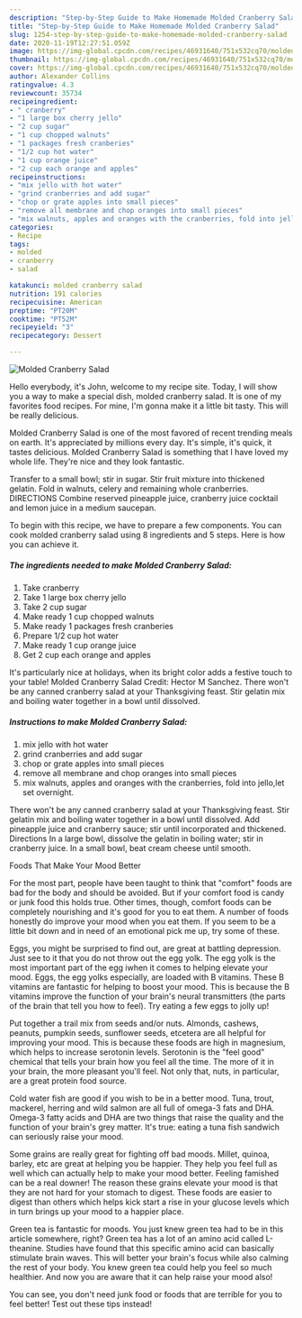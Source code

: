 ```yaml
---
description: "Step-by-Step Guide to Make Homemade Molded Cranberry Salad"
title: "Step-by-Step Guide to Make Homemade Molded Cranberry Salad"
slug: 1254-step-by-step-guide-to-make-homemade-molded-cranberry-salad
date: 2020-11-19T12:27:51.059Z
image: https://img-global.cpcdn.com/recipes/46931640/751x532cq70/molded-cranberry-salad-recipe-main-photo.jpg
thumbnail: https://img-global.cpcdn.com/recipes/46931640/751x532cq70/molded-cranberry-salad-recipe-main-photo.jpg
cover: https://img-global.cpcdn.com/recipes/46931640/751x532cq70/molded-cranberry-salad-recipe-main-photo.jpg
author: Alexander Collins
ratingvalue: 4.3
reviewcount: 35734
recipeingredient:
- " cranberry"
- "1 large box cherry jello"
- "2 cup sugar"
- "1 cup chopped walnuts"
- "1 packages fresh cranberies"
- "1/2 cup hot water"
- "1 cup orange juice"
- "2 cup each orange and apples"
recipeinstructions:
- "mix jello with hot water"
- "grind cranberries and add sugar"
- "chop or grate apples into small pieces"
- "remove all membrane and chop oranges into small pieces"
- "mix walnuts, apples and oranges with the cranberries, fold into jello,let set overnight."
categories:
- Recipe
tags:
- molded
- cranberry
- salad

katakunci: molded cranberry salad 
nutrition: 191 calories
recipecuisine: American
preptime: "PT20M"
cooktime: "PT52M"
recipeyield: "3"
recipecategory: Dessert

---
```



![Molded Cranberry Salad](https://img-global.cpcdn.com/recipes/46931640/751x532cq70/molded-cranberry-salad-recipe-main-photo.jpg)

Hello everybody, it's John, welcome to my recipe site. Today, I will show you a way to make a special dish, molded cranberry salad. It is one of my favorites food recipes. For mine, I'm gonna make it a little bit tasty. This will be really delicious.

Molded Cranberry Salad is one of the most favored of recent trending meals on earth. It's appreciated by millions every day. It's simple, it's quick, it tastes delicious. Molded Cranberry Salad is something that I have loved my whole life. They're nice and they look fantastic.

Transfer to a small bowl; stir in sugar. Stir fruit mixture into thickened gelatin. Fold in walnuts, celery and remaining whole cranberries. DIRECTIONS Combine reserved pineapple juice, cranberry juice cocktail and lemon juice in a medium saucepan.


To begin with this recipe, we have to prepare a few components. You can cook molded cranberry salad using 8 ingredients and 5 steps. Here is how you can achieve it.

<!--inarticleads1-->

##### The ingredients needed to make Molded Cranberry Salad:

1. Take  cranberry
1. Take 1 large box cherry jello
1. Take 2 cup sugar
1. Make ready 1 cup chopped walnuts
1. Make ready 1 packages fresh cranberies
1. Prepare 1/2 cup hot water
1. Make ready 1 cup orange juice
1. Get 2 cup each orange and apples


It&#39;s particularly nice at holidays, when its bright color adds a festive touch to your table! Molded Cranberry Salad Credit: Hector M Sanchez. There won&#39;t be any canned cranberry salad at your Thanksgiving feast. Stir gelatin mix and boiling water together in a bowl until dissolved. 

<!--inarticleads2-->

##### Instructions to make Molded Cranberry Salad:

1. mix jello with hot water
1. grind cranberries and add sugar
1. chop or grate apples into small pieces
1. remove all membrane and chop oranges into small pieces
1. mix walnuts, apples and oranges with the cranberries, fold into jello,let set overnight.


There won&#39;t be any canned cranberry salad at your Thanksgiving feast. Stir gelatin mix and boiling water together in a bowl until dissolved. Add pineapple juice and cranberry sauce; stir until incorporated and thickened. Directions In a large bowl, dissolve the gelatin in boiling water; stir in cranberry juice. In a small bowl, beat cream cheese until smooth. 

Foods That Make Your Mood Better


For the most part, people have been taught to think that "comfort" foods are bad for the body and should be avoided. But if your comfort food is candy or junk food this holds true. Other times, though, comfort foods can be completely nourishing and it's good for you to eat them. A number of foods honestly do improve your mood when you eat them. If you seem to be a little bit down and in need of an emotional pick me up, try some of these.

Eggs, you might be surprised to find out, are great at battling depression. Just see to it that you do not throw out the egg yolk. The egg yolk is the most important part of the egg iwhen it comes to helping elevate your mood. Eggs, the egg yolks especially, are loaded with B vitamins. These B vitamins are fantastic for helping to boost your mood. This is because the B vitamins improve the function of your brain's neural transmitters (the parts of the brain that tell you how to feel). Try eating a few eggs to jolly up!

Put together a trail mix from seeds and/or nuts. Almonds, cashews, peanuts, pumpkin seeds, sunflower seeds, etcetera are all helpful for improving your mood. This is because these foods are high in magnesium, which helps to increase serotonin levels. Serotonin is the "feel good" chemical that tells your brain how you feel all the time. The more of it in your brain, the more pleasant you'll feel. Not only that, nuts, in particular, are a great protein food source.

Cold water fish are good if you wish to be in a better mood. Tuna, trout, mackerel, herring and wild salmon are all full of omega-3 fats and DHA. Omega-3 fatty acids and DHA are two things that raise the quality and the function of your brain's grey matter. It's true: eating a tuna fish sandwich can seriously raise your mood. 

Some grains are really great for fighting off bad moods. Millet, quinoa, barley, etc are great at helping you be happier. They help you feel full as well which can actually help to make your mood better. Feeling famished can be a real downer! The reason these grains elevate your mood is that they are not hard for your stomach to digest. These foods are easier to digest than others which helps kick start a rise in your glucose levels which in turn brings up your mood to a happier place.

Green tea is fantastic for moods. You just knew green tea had to be in this article somewhere, right? Green tea has a lot of an amino acid called L-theanine. Studies have found that this specific amino acid can basically stimulate brain waves. This will better your brain's focus while also calming the rest of your body. You knew green tea could help you feel so much healthier. And now you are aware that it can help raise your mood also!

You can see, you don't need junk food or foods that are terrible for you to feel better! Test out  these tips  instead!

